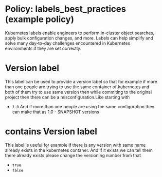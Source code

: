 # Policy: labels_best_practices (example policy)
Kubernetes labels enable engineers to perform in-cluster object searches, apply bulk configuration changes, and more. Labels can help simplify and solve many day-to-day challenges encountered in Kubernetes environments if they are set correctly.  

# Version label
This label can be used to provide a version label so that for example if more than one people are trying to use the same container of kubernetes and both of them try to use same version then while commiting to the original project then there can be a misconfiguration.Like starting with 
* `1.0`
And if more than one people are using the same configuration they can make that as 1.0 - SNAPSHOT versions


# contains Version label
This label is useful for example if there is any version with same name already exists in the kubernetes contaner. And if it exists we can tell them there already exists please change the versioning number from that
* `true`
* `false`